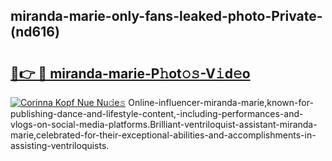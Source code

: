 ## miranda-marie-only-fans​-leaked-photo​-Private-(nd616)


# <h2><a href="https://mediaupload.pro?title=miranda-marie&ref=git">🔗👉 🔴 miranda-marie-P𝚑ot𝚘𝚜-V𝚒d𝚎o</a></h2>

[![Corinna Kopf Nue Nu𝚍e𝚜](https://i.imgur.com/0qMVB7G.gif)](https://mediaupload.pro?title=miranda-marie&ref=git)
Online-influencer-miranda-marie,known-for-publishing-dance-and-lifestyle-content,-including-performances-and-vlogs-on-social-media-platforms.Brilliant-ventriloquist-assistant-miranda-marie,celebrated-for-their-exceptional-abilities-and-accomplishments-in-assisting-ventriloquists.  